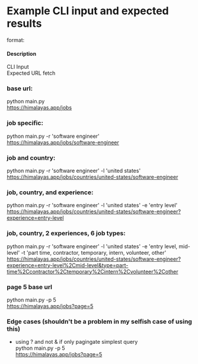 # Example CLI input and expected results
format:  
 #### Description  
 CLI Input  
 Expected URL fetch  

### base url:
python main.py  
https://himalayas.app/jobs  

### job specific:
python main.py -r 'software engineer'  
https://himalayas.app/jobs/software-engineer  

### job and country:
python main.py -r 'software engineer' -l 'united states'  
https://himalayas.app/jobs/countries/united-states/software-engineer  


### job, country, and experience:
python main.py -r 'software engineer' -l 'united states' -e 'entry level'  
https://himalayas.app/jobs/countries/united-states/software-engineer?experience=entry-level  

### job, country, 2 experiences, 6 job types:
python main.py -r 'software engineer' -l 'united states' -e 'entry level, mid-level' -t 'part time, contractor, temporary, intern, volunteer, other'  
https://himalayas.app/jobs/countries/united-states/software-engineer?experience=entry-level%2Cmid-level&type=part-time%2Ccontractor%2Ctemporary%2Cintern%2Cvolunteer%2Cother  

### page 5 base url 
python main.py -p 5  
https://himalayas.app/jobs?page=5  


### Edge cases (shouldn't be a problem in my selfish case of using this)
- using ? and not & if only pagingate simplest query  
python main.py -p 5  
https://himalayas.app/jobs?page=5 
